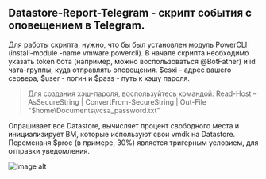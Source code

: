 ## Datastore-Report-Telegram - скрипт события с оповещением в Telegram.
Для работы скрипта, нужно, что бы был установлен модуль PowerCLI (install-module -name vmware.powercli). В начале скрипта необходимо указать token бота (например, можно воспользоваться @BotFather) и id чата-группы, куда отправлять оповещения. $esxi - адрес вашего сервера, $user - логин и $pass - путь к хэшу пароля.
> Для создания хэш-пароля, воспользуйтесь командой: Read-Host –AsSecureString | ConvertFrom-SecureString | Out-File "$home\Documents\vcsa_password.txt"

Опрашивает все Datastore, вычисляет процент свободного места и инициализирует ВМ, которые используют свои vmdk на Datastore. Переменаня $proc (в примере, 30%) является тригерным условием, для отправки уведомления.

![Image alt](https://github.com/Lifailon/VMWare-Report-Telegram/blob/rsa/Report.jpg)
